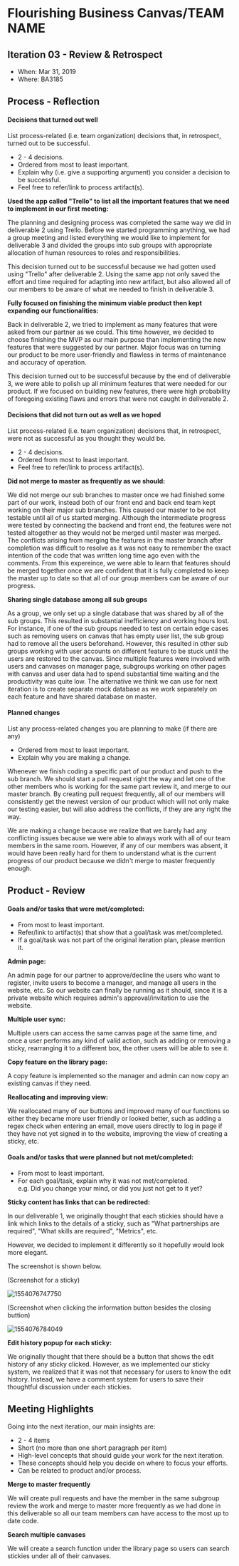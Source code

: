 # Flourishing Business Canvas/TEAM NAME


## Iteration 03 - Review & Retrospect

 * When: Mar 31, 2019
 * Where: BA3185

## Process - Reflection

#### Decisions that turned out well

List process-related (i.e. team organization) decisions that, in retrospect, turned out to be successful.


 * 2 - 4 decisions.
 * Ordered from most to least important.
 * Explain why (i.e. give a supporting argument) you consider a decision to be successful.
 * Feel free to refer/link to process artifact(s).

**Used the app called "Trello" to list all the important features that we need to implement in our first meeting:**

The planning and designing process was completed the same way we did in deliverable 2 using Trello. Before we started programming anything, we had a group meeting and listed everything we would like to implement for deliverable 3 and divided the groups into sub groups with appropriate allocation of human resources to roles and responsibilities. 

This decision turned out to be successful because we had gotten used using "Trello" after deliverable 2. Using the same app not only saved the effort and time required for adapting into new artifact, but also allowed all of our members to be aware of what we needed to finish in deliverable 3.

**Fully focused on finishing the minimum viable product then kept expanding our functionalities:**

Back in deliverable 2, we tried to implement as many features that were asked from our partner as we could. This time however, we decided to choose finishing the MVP as our main purpose than implementing the new features that were suggested by our partner. Major focus was on turning our product to be more user-friendly and flawless in terms of maintenance and accuracy of operation.

This decision turned out to be successful because by the end of deliverable 3, we were able to polish up all minimum features that were needed for our product. If we focused on building new features, there were high probability of foregoing existing flaws and errors that were not caught in deliverable 2. 

#### Decisions that did not turn out as well as we hoped

List process-related (i.e. team organization) decisions that, in retrospect, were not as successful as you thought they would be.

 * 2 - 4 decisions.
 * Ordered from most to least important.
 * Feel free to refer/link to process artifact(s).

**Did not merge to master as frequently as we should:**

We did not merge our sub branches to master once we had finished some part of our work, instead both of our front end and back end team kept working on their major sub branches. This caused our master to be not testable until all of us started merging. Although the intermediate progress were tested by connecting the backend and front end, the features were not tested altogether as they would not be merged until master was merged. The conflicts arising from merging the features in the master branch after completion was difficult to resolve as it was not easy to remember the exact intention of the code that was written long time ago even with the comments. From this expereince, we were able to learn that features should be merged together once we are confident that it is fully completed to keep the master up to date so that all of our group members can be aware of our progress.

**Sharing single database among all sub groups**

As a group, we only set up a single database that was shared by all of the sub groups. This resulted in substantial inefficiency and working hours lost. For instance, if one of the sub groups needed to test on certain edge cases such as removing users on canvas that has empty user list, the sub group had to remove all the users beforehand. However, this resulted in other sub groups working with user accounts on different feature to be stuck until the users are restored to the canvas. Since multiple features were involved with users and canvases on manager page, subgroups working on other pages with canvas and user data had to spend substantial time waiting and the productivity was quite low. The alternative we think we can use for next iteration is to create separate mock database as we work separately on each feature and have shared database on master. 


#### Planned changes

List any process-related changes you are planning to make (if there are any)

 * Ordered from most to least important.
 * Explain why you are making a change.

Whenever we finish coding a specific part of our product and push to the sub branch. We should start a pull request right the way and let one of the other members who is working for the same part review it, and merge to our master branch. By creating pull request frequently, all of our members will consistently get the newest version of our product which will not only make our testing easier, but will also address the conflicts, if they are any right the way.

We are making a change because we realize that we barely had any conflicting issues because we were able to always work with all of our team members in the same room. However, if any of our members was absent, it would have been really hard for them to understand what is the current progress of our product because we didn't merge to master frequently enough.


## Product - Review

#### Goals and/or tasks that were met/completed:

 * From most to least important.
 * Refer/link to artifact(s) that show that a goal/task was met/completed.
 * If a goal/task was not part of the original iteration plan, please mention it.

**Admin page:**

An admin page for our partner to approve/decline the users who want to register, invite users to become a manager, and manage all users in the website, etc. So our website can finally be running as it should, since it is a private website which requires admin's approval/invitation to use the website.

**Multiple user sync:**

Multiple users can access the same canvas page at the same time, and once a user performs any kind of valid action, such as adding or removing a sticky, rearranging it to a different box, the other users will be able to see it.

**Copy feature on the library page:**

A copy feature is implemented so the manager and admin can now copy an existing canvas if they need.

**Reallocating and improving view:**

We reallocated many of our buttons and improved many of our functions so either they became more user friendly or looked better, such as adding a regex check when entering an email, move users directly to log in page if they have not yet signed in to the website, improving the view of creating a sticky, etc.



#### Goals and/or tasks that were planned but not met/completed:

 * From most to least important.
 * For each goal/task, explain why it was not met/completed.      
   e.g. Did you change your mind, or did you just not get to it yet?

**Sticky content has links that can be redirected:**

In our deliverable 1, we originally thought that each stickies should have a link which links to the details of a sticky, such as "What partnerships are required", "What skills are required", "Metrics", etc. 

However, we decided to implement it differently so it hopefully would look more elegant.

The screenshot is shown below.

(Screenshot for a sticky)

![1554076747750](sticky1.png) 

(Screenshot when clicking the information button besides the closing buttion)

![1554076784049](sticky2.png)

**Edit history popup for each sticky:**

We originally thought that there should be a button that shows the edit history of any sticky clicked. However, as we implemented our sticky system, we realized that it was not that necessary for users to know the edit history. Instead, we have a comment system for users to save their thoughtful discussion under each stickies. 



## Meeting Highlights

Going into the next iteration, our main insights are:

 * 2 - 4 items
 * Short (no more than one short paragraph per item)
 * High-level concepts that should guide your work for the next iteration.
 * These concepts should help you decide on where to focus your efforts.
 * Can be related to product and/or process.

**Merge to master frequently**

We will create pull requests and have the member in the same subgroup review the work and merge to master more frequently as we had done in this deliverable so all our team members can have access to the most up to date code.

**Search multiple canvases**

We will create a search function under the library page so users can search stickies under all of their canvases.